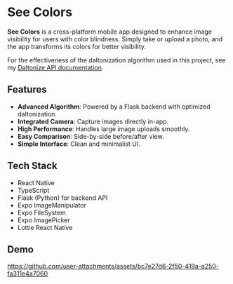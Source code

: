 # See Colors

**See Colors** is a cross-platform mobile app designed to enhance image visibility for users with color blindness. Simply take or upload a photo, and the app transforms its colors for better visibility.

For the effectiveness of the daltonization algorithm used in this project, see my [Daltonize API documentation](https://github.com/MelvinDinh3302/daltonize-api#demonstration).

## Features

- **Advanced Algorithm**: Powered by a Flask backend with optimized daltonization.
- **Integrated Camera**: Capture images directly in-app.
- **High Performance**: Handles large image uploads smoothly.
- **Easy Comparison**: Side-by-side before/after view.
- **Simple Interface**: Clean and minimalist UI.

## Tech Stack

- React Native
- TypeScript
- Flask (Python) for backend API
- Expo ImageManipulator
- Expo FileSystem
- Expo ImagePicker
- Lottie React Native

## Demo

https://github.com/user-attachments/assets/bc7e27d6-2f50-419a-a250-fa311e4a7060






